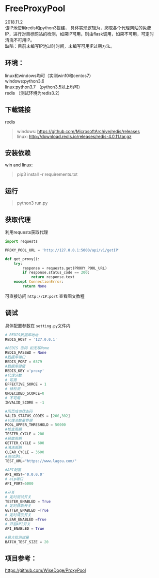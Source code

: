 # FreeProxyPool
2018.11.2  
该IP池使用redis和python3搭建， 具体实现逻辑为，爬取各个代理网站的免费IP，进行对目标网站的检测，如果IP可用，则由flask调用，如果不可用，可定时清洗不可用IP。  
缺陷：目前未编写IP池过时时间，未编写可用IP过期方法。

## 环境：
linux和windows均可（实测win10和centos7）  
windows:python3.6  
linux:python3.7 （python3.5以上均可）  
redis （测试环境为redis3.2）   

## 下载链接
redis
> windows: https://github.com/MicrosoftArchive/redis/releases  
linux: http://download.redis.io/releases/redis-4.0.11.tar.gz

## 安装依赖
win and linux:
> pip3 install -r requirements.txt

## 运行
> python3 run.py  

## 获取代理

利用requests获取代理

```python
import requests

PROXY_POOL_URL = 'http://127.0.0.1:5000/api/v1/getIP'

def get_proxy():
    try:
        response = requests.get(PROXY_POOL_URL)
        if response.status_code == 200:
            return response.text
    except ConnectionError:
        return None
```
可直接访问 `http://IP:port` 查看图文教程

## 调试
具体配置参数在 `setting.py`文件内
```python
# REDIS数据库地址
REDIS_HOST = '127.0.0.1'

#REDIS 密码 如无写None
REDIS_PASSWD = None
#数据库端口
REDIS_PORT = 6379
#数据库键值
REDIS_KEY ='proxy'
#代理分数
# 可用
EFFECTIVE_SORCE = 1
# 待检测
UNDECIDED_SCORCE=0
# 不可用
INVALID_SCORE = -1

#网页成功状态码
VALID_STATUS_CODES = [200,302]
#代理池数量界限
POOL_UPPER_THRESHOLD = 50000
#检查周期
TESTER_CYCLE = 200
#获取周期
GETTER_CYCLE = 600
#清洗周期
CLEAR_CYCLE = 3600
#测试URL，
TEST_URL="https://www.lagou.com/"

#API配置
API_HOST='0.0.0.0'
# aip端口
API_PORT=5000

#开关
# 定时测试开关
TESTER_ENABLED = True
# 定时获取开关
GETTER_ENABLED =True
# 定时清洗开关
CLEAR_ENABLED =True
# 开启API开关
API_ENABLED = True

#最大批测试量
BATCH_TEST_SIZE = 20
```

## 项目参考：
https://github.com/WiseDoge/ProxyPool
